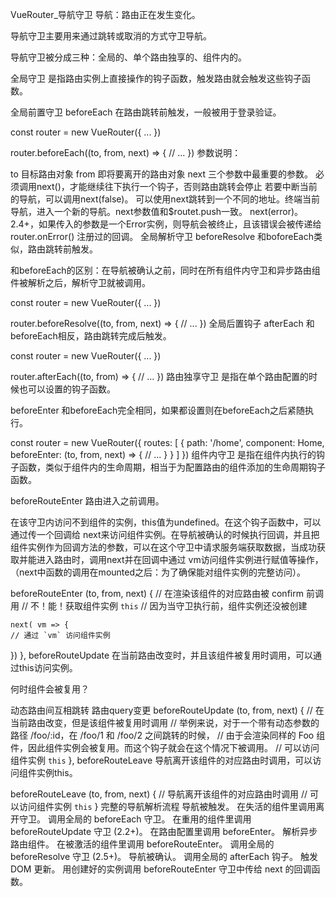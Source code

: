 VueRouter_导航守卫
导航：路由正在发生变化。

导航守卫主要用来通过跳转或取消的方式守卫导航。

导航守卫被分成三种：全局的、单个路由独享的、组件内的。

全局守卫
是指路由实例上直接操作的钩子函数，触发路由就会触发这些钩子函数。

全局前置守卫 beforeEach
在路由跳转前触发，一般被用于登录验证。

const router = new VueRouter({ ... })

router.beforeEach((to, from, next) => {
  // ...
})
参数说明：

to 目标路由对象
from 即将要离开的路由对象
next 三个参数中最重要的参数。
必须调用next()，才能继续往下执行一个钩子，否则路由跳转会停止
若要中断当前的导航，可以调用next(false)。
可以使用next跳转到一个不同的地址。终端当前导航，进入一个新的导航。next参数值和$routet.push一致。
next(error)。2.4+，如果传入的参数是一个Error实例，则导航会被终止，且该错误会被传递给router.onError() 注册过的回调。
全局解析守卫 beforeResolve
和boforeEach类似，路由跳转前触发。

和beforeEach的区别：在导航被确认之前，同时在所有组件内守卫和异步路由组件被解析之后，解析守卫就被调用。

const router = new VueRouter({ ... })

router.beforeResolve((to, from, next) => {
  // ...
})
全局后置钩子 afterEach
和beforeEach相反，路由跳转完成后触发。

const router = new VueRouter({ ... })

router.afterEach((to, from) => {
  // ...
})
路由独享守卫
是指在单个路由配置的时候也可以设置的钩子函数。

beforeEnter
和beforeEach完全相同，如果都设置则在beforeEach之后紧随执行。

const router = new VueRouter({
  routes: [
    {
      path: '/home',
      component: Home,
      beforeEnter: (to, from, next) => {
        // ...
      }
    }
  ]
})
组件内守卫
是指在组件内执行的钩子函数，类似于组件内的生命周期，相当于为配置路由的组件添加的生命周期钩子函数。

beforeRouteEnter
路由进入之前调用。

在该守卫内访问不到组件的实例，this值为undefined。在这个钩子函数中，可以通过传一个回调给 next来访问组件实例。在导航被确认的时候执行回调，并且把组件实例作为回调方法的参数，可以在这个守卫中请求服务端获取数据，当成功获取并能进入路由时，调用next并在回调中通过 vm访问组件实例进行赋值等操作，（next中函数的调用在mounted之后：为了确保能对组件实例的完整访问）。

beforeRouteEnter (to, from, next) {
    // 在渲染该组件的对应路由被 confirm 前调用
    // 不！能！获取组件实例 `this`
    // 因为当守卫执行前，组件实例还没被创建

    next( vm => {
    // 通过 `vm` 访问组件实例
  })
  },
beforeRouteUpdate
在当前路由改变时，并且该组件被复用时调用，可以通过this访问实例。

何时组件会被复用？

动态路由间互相跳转
路由query变更
beforeRouteUpdate (to, from, next) {
  // 在当前路由改变，但是该组件被复用时调用
  // 举例来说，对于一个带有动态参数的路径 /foo/:id，在 /foo/1 和 /foo/2 之间跳转的时候，
  // 由于会渲染同样的 Foo 组件，因此组件实例会被复用。而这个钩子就会在这个情况下被调用。
  // 可以访问组件实例 `this`
},
beforeRouteLeave
导航离开该组件的对应路由时调用，可以访问组件实例this。

beforeRouteLeave (to, from, next) {
  // 导航离开该组件的对应路由时调用
  // 可以访问组件实例 `this`
}
完整的导航解析流程
导航被触发。
在失活的组件里调用离开守卫。
调用全局的 beforeEach 守卫。
在重用的组件里调用 beforeRouteUpdate 守卫 (2.2+)。
在路由配置里调用 beforeEnter。
解析异步路由组件。
在被激活的组件里调用 beforeRouteEnter。
调用全局的 beforeResolve 守卫 (2.5+)。
导航被确认。
调用全局的 afterEach 钩子。
触发 DOM 更新。
用创建好的实例调用 beforeRouteEnter 守卫中传给 next 的回调函数。